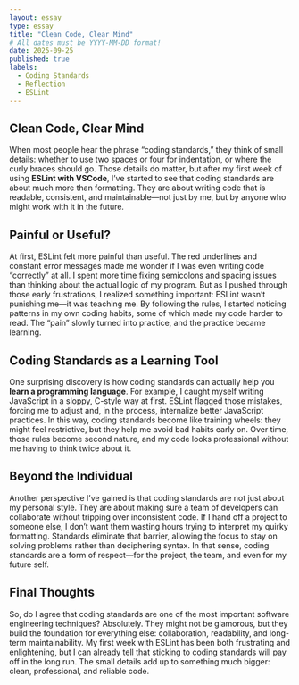 ```yaml
---
layout: essay
type: essay
title: "Clean Code, Clear Mind"
# All dates must be YYYY-MM-DD format!
date: 2025-09-25
published: true
labels:
  - Coding Standards
  - Reflection
  - ESLint
---
```


## Clean Code, Clear Mind

When most people hear the phrase “coding standards,” they think of small details: whether to use two spaces or four for indentation, or where the curly braces should go. Those details do matter, but after my first week of using **ESLint with VSCode**, I’ve started to see that coding standards are about much more than formatting. They are about writing code that is readable, consistent, and maintainable—not just by me, but by anyone who might work with it in the future.

## Painful or Useful?

At first, ESLint felt more painful than useful. The red underlines and constant error messages made me wonder if I was even writing code “correctly” at all. I spent more time fixing semicolons and spacing issues than thinking about the actual logic of my program. But as I pushed through those early frustrations, I realized something important: ESLint wasn’t punishing me—it was teaching me. By following the rules, I started noticing patterns in my own coding habits, some of which made my code harder to read. The “pain” slowly turned into practice, and the practice became learning.

## Coding Standards as a Learning Tool

One surprising discovery is how coding standards can actually help you **learn a programming language**. For example, I caught myself writing JavaScript in a sloppy, C-style way at first. ESLint flagged those mistakes, forcing me to adjust and, in the process, internalize better JavaScript practices. In this way, coding standards become like training wheels: they might feel restrictive, but they help me avoid bad habits early on. Over time, those rules become second nature, and my code looks professional without me having to think twice about it.

## Beyond the Individual

Another perspective I’ve gained is that coding standards are not just about my personal style. They are about making sure a team of developers can collaborate without tripping over inconsistent code. If I hand off a project to someone else, I don’t want them wasting hours trying to interpret my quirky formatting. Standards eliminate that barrier, allowing the focus to stay on solving problems rather than deciphering syntax. In that sense, coding standards are a form of respect—for the project, the team, and even for my future self.

## Final Thoughts

So, do I agree that coding standards are one of the most important software engineering techniques? Absolutely. They might not be glamorous, but they build the foundation for everything else: collaboration, readability, and long-term maintainability. My first week with ESLint has been both frustrating and enlightening, but I can already tell that sticking to coding standards will pay off in the long run. The small details add up to something much bigger: clean, professional, and reliable code.
